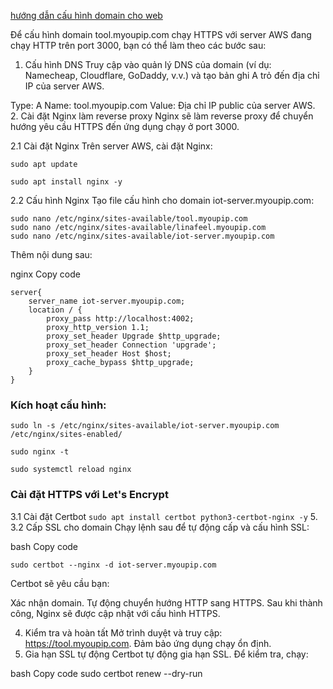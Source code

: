 
[hướng dẫn cấu hình domain cho web](https://chatgpt.com/share/676e51d4-5ca4-800a-953b-f209f0370af9)

Để cấu hình domain tool.myoupip.com chạy HTTPS với server AWS đang chạy HTTP trên port 3000, bạn có thể làm theo các bước sau:

1. Cấu hình DNS
   Truy cập vào quản lý DNS của domain (ví dụ: Namecheap, Cloudflare, GoDaddy, v.v.) và tạo bản ghi A trỏ đến địa chỉ IP của server AWS.

Type: A
Name: tool.myoupip.com
Value: Địa chỉ IP public của server AWS.
2. Cài đặt Nginx làm reverse proxy
   Nginx sẽ làm reverse proxy để chuyển hướng yêu cầu HTTPS đến ứng dụng chạy ở port 3000.

2.1 Cài đặt Nginx
Trên server AWS, cài đặt Nginx:

```sudo apt update```

```sudo apt install nginx -y```

2.2 Cấu hình Nginx
Tạo file cấu hình cho domain iot-server.myoupip.com:

```
sudo nano /etc/nginx/sites-available/tool.myoupip.com
sudo nano /etc/nginx/sites-available/linafeel.myoupip.com
sudo nano /etc/nginx/sites-available/iot-server.myoupip.com
```

Thêm nội dung sau:

nginx
Copy code
```
server{
    server_name iot-server.myoupip.com;
    location / {
        proxy_pass http://localhost:4002;
        proxy_http_version 1.1;
        proxy_set_header Upgrade $http_upgrade;
        proxy_set_header Connection 'upgrade';
        proxy_set_header Host $host;
        proxy_cache_bypass $http_upgrade;
    }
}
```

### Kích hoạt cấu hình:
```sudo ln -s /etc/nginx/sites-available/iot-server.myoupip.com /etc/nginx/sites-enabled/```

```sudo nginx -t```

```sudo systemctl reload nginx```

### Cài đặt HTTPS với Let's Encrypt
   3.1 Cài đặt Certbot
   ```sudo apt install certbot python3-certbot-nginx -y```
5. 
   3.2 Cấp SSL cho domain
   Chạy lệnh sau để tự động cấp và cấu hình SSL:

bash
Copy code

```sudo certbot --nginx -d iot-server.myoupip.com```

Certbot sẽ yêu cầu bạn:

Xác nhận domain.
Tự động chuyển hướng HTTP sang HTTPS.
Sau khi thành công, Nginx sẽ được cập nhật với cấu hình HTTPS.

4. Kiểm tra và hoàn tất
   Mở trình duyệt và truy cập: https://tool.myoupip.com.
   Đảm bảo ứng dụng chạy ổn định.
5. Gia hạn SSL tự động
   Certbot tự động gia hạn SSL. Để kiểm tra, chạy:

bash
Copy code
sudo certbot renew --dry-run
